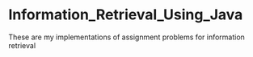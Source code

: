 # Information_Retrieval_Using_Java
These are my implementations of assignment problems for information retrieval
